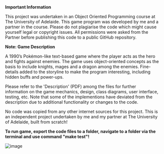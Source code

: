 **Important Information**

This project was undertaken in an Object Oriented Programming course at The University of Adelaide.
This game program was developed by me and a partner in the course. Please do not plagiarise the code which might cause yourself legal or copyright issues.
All permissions were asked from the Partner before publishing this code to a public GitHub repository.

**Note: Game Description**

A 1990’s Pokémon-like text-based game where the player acts as the hero and fights against enemies.
The game uses object-oriented concepts as the basis to include knights, mages and a dragon among 
the enemies. Fine-details added to the storyline to make the program interesting, including hidden 
buffs and power-ups.

Please refer to the 'Description' (PDF) among the files for further information on the game mechanics, design, class diagrams, user interface, testing, etc. Note that some of the implementions have deviated from the description due to additional functionality or changes to the code.

No code was copied from any other internet sources for this project.
This is an independent project undertaken by me and my partner at The University of Adelaide, built from scratch!

**To run game, export the code files to a folder, navigate to a folder via the terminal and use command "make test"!**

![image](https://user-images.githubusercontent.com/99183587/167771575-e4ce47b2-b9d7-4ff9-b36e-0ef2b1d1c334.png)

